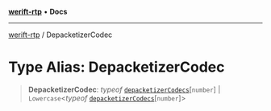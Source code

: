 [**werift-rtp**](../README.md) • **Docs**

***

[werift-rtp](../globals.md) / DepacketizerCodec

# Type Alias: DepacketizerCodec

> **DepacketizerCodec**: *typeof* [`depacketizerCodecs`](../variables/depacketizerCodecs.md)\[`number`\] \| `Lowercase`\<*typeof* [`depacketizerCodecs`](../variables/depacketizerCodecs.md)\[`number`\]\>
